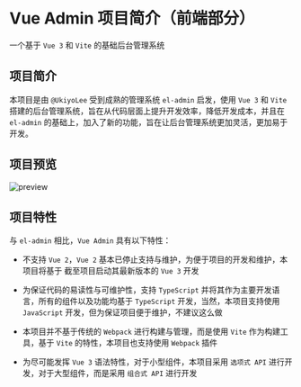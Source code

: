 # Vue Admin 项目简介（前端部分）

一个基于 `Vue 3` 和 `Vite` 的基础后台管理系统

## 项目简介

本项目是由 `@UkiyoLee` 受到成熟的管理系统 `el-admin` 启发，使用 `Vue 3` 和 `Vite` 搭建的后台管理系统，旨在从代码层面上提升开发效率，降低开发成本，并且在 `el-admin` 的基础上，加入了新的功能，旨在让后台管理系统更加灵活，更加易于开发。

## 项目预览

![preview](./preview.png)

## 项目特性

与 `el-admin` 相比，`Vue Admin` 具有以下特性：

- 不支持 `Vue 2`，`Vue 2` 基本已停止支持与维护，为便于项目的开发和维护，本项目将基于 截至项目启动其最新版本的 `Vue 3` 开发
- 为保证代码的易读性与可维护性，支持 `TypeScript` 并将其作为主要开发语言，所有的组件以及功能均基于 `TypeScript` 开发，当然，本项目支持使用 `JavaScript` 开发，但为保证项目便于维护，不建议这么做

- 本项目并不基于传统的 `Webpack` 进行构建与管理，而是使用 `Vite` 作为构建工具，基于 `Vite` 的特性，本项目也支持使用 `Webpack` 插件

- 为尽可能发挥 `Vue 3` 语法特性，对于小型组件，本项目采用 `选项式 API` 进行开发，对于大型组件，而是采用 `组合式 API` 进行开发
